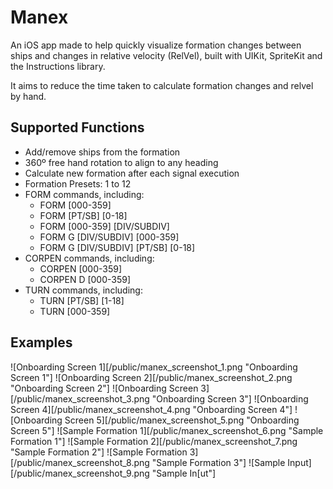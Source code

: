 #  Manex

An iOS app made to help quickly visualize formation changes between ships and changes in relative velocity 
(RelVel), built with UIKit, SpriteKit and the Instructions library. 

It aims to reduce the time taken to calculate formation changes and relvel by hand. 

## Supported Functions

- Add/remove ships from the formation
- 360º free hand rotation to align to any heading
- Calculate new formation after each signal execution 
- Formation Presets: 1 to 12
- FORM commands, including:
  - FORM [000-359]
  - FORM [PT/SB] [0-18]
  - FORM [000-359] [DIV/SUBDIV]
  - FORM G [DIV/SUBDIV] [000-359]
  - FORM G [DIV/SUBDIV] [PT/SB] [0-18]
- CORPEN commands, including:
  - CORPEN [000-359]
  - CORPEN D [000-359]
- TURN commands, including: 
  - TURN [PT/SB] [1-18]
  - TURN [000-359]

## Examples
![Onboarding Screen 1][/public/manex_screenshot_1.png "Onboarding Screen 1"]
![Onboarding Screen 2][/public/manex_screenshot_2.png "Onboarding Screen 2"]
![Onboarding Screen 3][/public/manex_screenshot_3.png "Onboarding Screen 3"]
![Onboarding Screen 4][/public/manex_screenshot_4.png "Onboarding Screen 4"]
![Onboarding Screen 5][/public/manex_screenshot_5.png "Onboarding Screen 5"]
![Sample Formation 1][/public/manex_screenshot_6.png "Sample Formation 1"]
![Sample Formation 2][/public/manex_screenshot_7.png "Sample Formation 2"]
![Sample Formation 3][/public/manex_screenshot_8.png "Sample Formation 3"]
![Sample Input][/public/manex_screenshot_9.png "Sample In[ut"]






 
